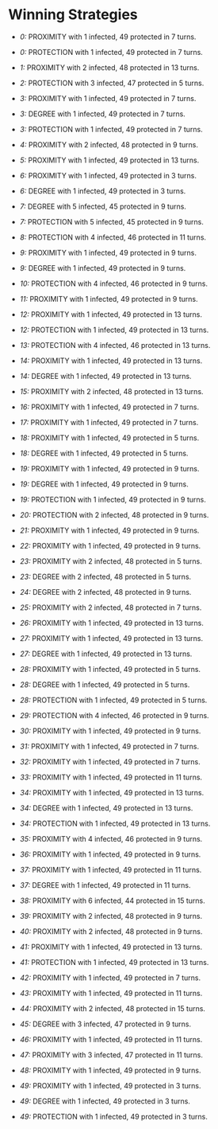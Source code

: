 # Winning Strategies

* _0:_ PROXIMITY with 1 infected, 49 protected in 7 turns.


* _0:_ PROTECTION with 1 infected, 49 protected in 7 turns.


* _1:_ PROXIMITY with 2 infected, 48 protected in 13 turns.


* _2:_ PROTECTION with 3 infected, 47 protected in 5 turns.


* _3:_ PROXIMITY with 1 infected, 49 protected in 7 turns.


* _3:_ DEGREE with 1 infected, 49 protected in 7 turns.


* _3:_ PROTECTION with 1 infected, 49 protected in 7 turns.


* _4:_ PROXIMITY with 2 infected, 48 protected in 9 turns.


* _5:_ PROXIMITY with 1 infected, 49 protected in 13 turns.


* _6:_ PROXIMITY with 1 infected, 49 protected in 3 turns.


* _6:_ DEGREE with 1 infected, 49 protected in 3 turns.


* _7:_ DEGREE with 5 infected, 45 protected in 9 turns.


* _7:_ PROTECTION with 5 infected, 45 protected in 9 turns.


* _8:_ PROTECTION with 4 infected, 46 protected in 11 turns.


* _9:_ PROXIMITY with 1 infected, 49 protected in 9 turns.


* _9:_ DEGREE with 1 infected, 49 protected in 9 turns.


* _10:_ PROTECTION with 4 infected, 46 protected in 9 turns.


* _11:_ PROXIMITY with 1 infected, 49 protected in 9 turns.


* _12:_ PROXIMITY with 1 infected, 49 protected in 13 turns.


* _12:_ PROTECTION with 1 infected, 49 protected in 13 turns.


* _13:_ PROTECTION with 4 infected, 46 protected in 13 turns.


* _14:_ PROXIMITY with 1 infected, 49 protected in 13 turns.


* _14:_ DEGREE with 1 infected, 49 protected in 13 turns.


* _15:_ PROXIMITY with 2 infected, 48 protected in 13 turns.


* _16:_ PROXIMITY with 1 infected, 49 protected in 7 turns.


* _17:_ PROXIMITY with 1 infected, 49 protected in 7 turns.


* _18:_ PROXIMITY with 1 infected, 49 protected in 5 turns.


* _18:_ DEGREE with 1 infected, 49 protected in 5 turns.


* _19:_ PROXIMITY with 1 infected, 49 protected in 9 turns.


* _19:_ DEGREE with 1 infected, 49 protected in 9 turns.


* _19:_ PROTECTION with 1 infected, 49 protected in 9 turns.


* _20:_ PROTECTION with 2 infected, 48 protected in 9 turns.


* _21:_ PROXIMITY with 1 infected, 49 protected in 9 turns.


* _22:_ PROXIMITY with 1 infected, 49 protected in 9 turns.


* _23:_ PROXIMITY with 2 infected, 48 protected in 5 turns.


* _23:_ DEGREE with 2 infected, 48 protected in 5 turns.


* _24:_ DEGREE with 2 infected, 48 protected in 9 turns.


* _25:_ PROXIMITY with 2 infected, 48 protected in 7 turns.


* _26:_ PROXIMITY with 1 infected, 49 protected in 13 turns.


* _27:_ PROXIMITY with 1 infected, 49 protected in 13 turns.


* _27:_ DEGREE with 1 infected, 49 protected in 13 turns.


* _28:_ PROXIMITY with 1 infected, 49 protected in 5 turns.


* _28:_ DEGREE with 1 infected, 49 protected in 5 turns.


* _28:_ PROTECTION with 1 infected, 49 protected in 5 turns.


* _29:_ PROTECTION with 4 infected, 46 protected in 9 turns.


* _30:_ PROXIMITY with 1 infected, 49 protected in 9 turns.


* _31:_ PROXIMITY with 1 infected, 49 protected in 7 turns.


* _32:_ PROXIMITY with 1 infected, 49 protected in 7 turns.


* _33:_ PROXIMITY with 1 infected, 49 protected in 11 turns.


* _34:_ PROXIMITY with 1 infected, 49 protected in 13 turns.


* _34:_ DEGREE with 1 infected, 49 protected in 13 turns.


* _34:_ PROTECTION with 1 infected, 49 protected in 13 turns.


* _35:_ PROXIMITY with 4 infected, 46 protected in 9 turns.


* _36:_ PROXIMITY with 1 infected, 49 protected in 9 turns.


* _37:_ PROXIMITY with 1 infected, 49 protected in 11 turns.


* _37:_ DEGREE with 1 infected, 49 protected in 11 turns.


* _38:_ PROXIMITY with 6 infected, 44 protected in 15 turns.


* _39:_ PROXIMITY with 2 infected, 48 protected in 9 turns.


* _40:_ PROXIMITY with 2 infected, 48 protected in 9 turns.


* _41:_ PROXIMITY with 1 infected, 49 protected in 13 turns.


* _41:_ PROTECTION with 1 infected, 49 protected in 13 turns.


* _42:_ PROXIMITY with 1 infected, 49 protected in 7 turns.


* _43:_ PROXIMITY with 1 infected, 49 protected in 11 turns.


* _44:_ PROXIMITY with 2 infected, 48 protected in 15 turns.


* _45:_ DEGREE with 3 infected, 47 protected in 9 turns.


* _46:_ PROXIMITY with 1 infected, 49 protected in 11 turns.


* _47:_ PROXIMITY with 3 infected, 47 protected in 11 turns.


* _48:_ PROXIMITY with 1 infected, 49 protected in 9 turns.


* _49:_ PROXIMITY with 1 infected, 49 protected in 3 turns.


* _49:_ DEGREE with 1 infected, 49 protected in 3 turns.


* _49:_ PROTECTION with 1 infected, 49 protected in 3 turns.


